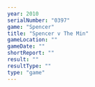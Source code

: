 ```yaml
---
year: 2010
serialNumber: "0397" 
game: "Spencer"
title: "Spencer v The Min"
gameLocation: ""
gameDate: ""
shortReport: ""
result: ""
resultType: ""
type: "game"
---
```

